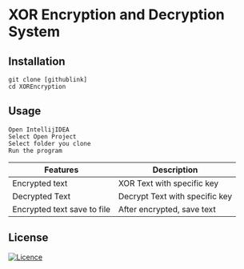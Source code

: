 # XOR Encryption and Decryption System

## Installation
```
git clone [githublink]
cd XOREncryption
```

## Usage
```
Open IntellijIDEA
Select Open Project
Select folder you clone
Run the program
```

| Features | Description |
| -------- |  -------- |
| Encrypted text | XOR Text with specific key |
| Decrypted Text  | Decrypt Text with specific key |
| Encrypted text save to file |  After encrypted, save text |

## License
[![Licence](https://img.shields.io/github/license/Ileriayo/markdown-badges?style=for-the-badge)](./LICENSE)
